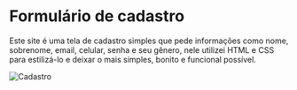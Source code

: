 # Formulário de cadastro
Este site é uma tela de cadastro simples que pede informações como nome, sobrenome, email, celular, senha e seu gênero, 
nele utilizei HTML e CSS para estilizá-lo e deixar o mais simples, bonito e funcional possível.

![Cadastro](https://github.com/user-attachments/assets/ade6bfde-f58d-490d-bce6-0bb3ffc90222)
